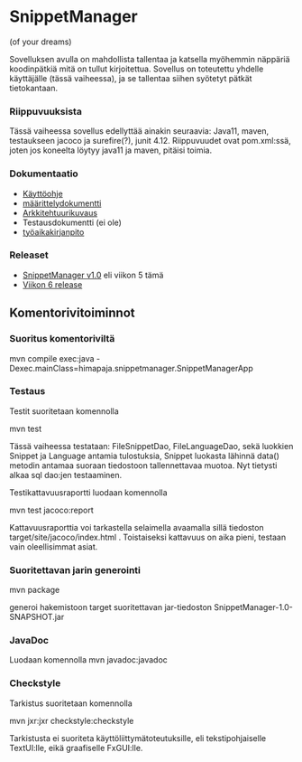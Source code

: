 # SnippetManager
(of your dreams)

Sovelluksen avulla on mahdollista tallentaa ja katsella myöhemmin näppäriä koodinpätkiä mitä on tullut kirjoitettua. Sovellus on toteutettu yhdelle käyttäjälle (tässä vaiheessa), ja se tallentaa
siihen syötetyt pätkät tietokantaan.

### Riippuvuuksista

Tässä vaiheessa sovellus edellyttää ainakin seuraavia: Java11, maven, testaukseen jacoco ja surefire(?), junit 4.12. Riippuvuudet ovat pom.xml:ssä, joten jos koneelta löytyy java11 ja maven,
pitäisi toimia.

### Dokumentaatio

* [Käyttöohje](https://github.com/sanikk/ot-harjoitust/blob/master/dokumentointi/kayttoohje.md)
* [määrittelydokumentti](https://github.com/sanikk/ot-harjoitust/blob/master/dokumentointi/maarittelydokumentti.md)
* [Arkkitehtuurikuvaus](https://github.com/sanikk/ot-harjoitust/blob/master/dokumentointi/arkkitehtuuri.md)
* Testausdokumentti (ei ole)
* [työaikakirjanpito](https://github.com/sanikk/ot-harjoitust/blob/master/dokumentointi/tuntikirjanpito.md)

### Releaset

* [SnippetManager v1.0](https://github.com/sanikk/ot-harjoitust/releases/tag/Viikko5) eli viikon 5 tämä
* [Viikon 6 release](https://github.com/sanikk/ot-harjoitust/releases/tag/demo)

## Komentorivitoiminnot

### Suoritus komentoriviltä

mvn compile exec:java -Dexec.mainClass=himapaja.snippetmanager.SnippetManagerApp

### Testaus

Testit suoritetaan komennolla

mvn test

Tässä vaiheessa testataan: FileSnippetDao, FileLanguageDao, sekä luokkien Snippet ja Language antamia tulostuksia, Snippet luokasta lähinnä data() metodin antamaa suoraan tiedostoon tallennettavaa
muotoa. Nyt tietysti alkaa sql dao:jen testaaminen.

Testikattavuusraportti luodaan komennolla

mvn test jacoco:report

Kattavuusraporttia voi tarkastella selaimella avaamalla sillä tiedoston target/site/jacoco/index.html . Toistaiseksi kattavuus on aika pieni, testaan vain oleellisimmat asiat.

### Suoritettavan jarin generointi

mvn package

generoi hakemistoon target suoritettavan jar-tiedoston SnippetManager-1.0-SNAPSHOT.jar

### JavaDoc

Luodaan komennolla mvn javadoc:javadoc

### Checkstyle

Tarkistus suoritetaan komennolla

mvn jxr:jxr checkstyle:checkstyle

Tarkistusta ei suoriteta käyttöliittymätoteutuksille, eli tekstipohjaiselle TextUI:lle, eikä graafiselle FxGUI:lle.

